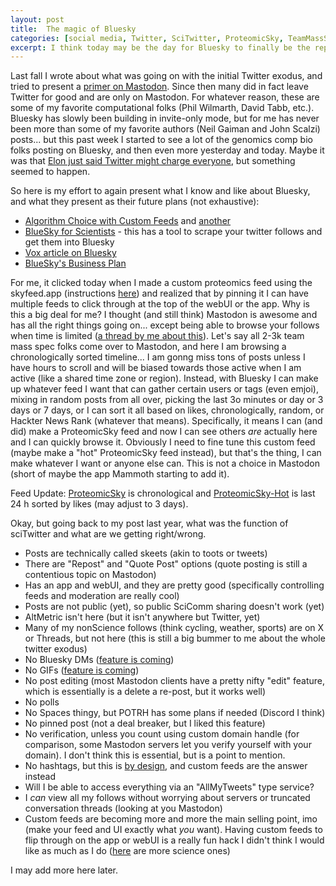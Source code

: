 ```yaml
---
layout: post
title:  The magic of Bluesky
categories: [social media, Twitter, SciTwitter, ProteomicSky, TeamMassSpec]
excerpt: I think today may be the day for Bluesky to finally be the replacement for SciTwitter. It has the right pieces and may actually have people.
---
```


Last fall I wrote about what was going on with the initial Twitter exodus, and tried to present a [primer on Mastodon](https://neely.github.io/MarchToMastodon/). Since then many did in fact leave Twitter for good and are only on Mastodon. For whatever reason, these are some of my favorite computational folks (Phil Wilmarth, David Tabb, etc.). Bluesky has slowly been building in invite-only mode, but for me has never been more than some of my favorite authors (Neil Gaiman and John Scalzi) posts... but this past week I started to see a lot of the genomics comp bio folks posting on Bluesky, and then even more yesterday and today. Maybe it was that [Elon just said Twitter might charge everyone](https://techcrunch.com/2023/09/18/elon-musk-says-x-will-charge-users-a-small-monthly-payment-to-use-its-service/), but something seemed to happen.

So here is my effort to again present what I know and like about Bluesky, and what they present as their future plans (not exhaustive):
- [Algorithm Choice with Custom Feeds](https://blueskyweb.xyz/blog/7-27-2023-custom-feeds) and [another](https://www.engadget.com/bluesky-now-lets-you-choose-your-own-algorithm-183824105.html)
- [BlueSky for Scientists](https://docs.google.com/document/d/1aPddaH-d7N53jZm1S3vUrfjVVy5nykPQz6qd7QpPCQE/edit#heading=h.58mkl21vxs3m) - this has a tool to scrape your twitter follows and get them into Bluesky
- [Vox article on Bluesky](https://www.vox.com/technology/2023/4/29/23702979/bluesky-twitter-elon-musk-jack-dorsey-chrissy-teigen-aoc-dril-decentralized)
- [BlueSky's Business Plan](https://blueskyweb.xyz/blog/7-05-2023-business-plan)

For me, it clicked today when I made a custom proteomics feed using the skyfeed.app (instructions [here](https://bsky.app/profile/markrubin.bsky.social/post/3k7bn2bbkmr2s)) and realized that by pinning it I can have multiple feeds to click through at the top of the webUI or the app. Why is this a big deal for me? I thought (and still think) Mastodon is awesome and has all the right things going on... except being able to browse your follows when time is limited ([a thread by me about this](https://x.com/neely615/status/1683599480229068801?s=20)). Let's say all 2-3k team mass spec folks come over to Mastodon, and here I am browsing a chronologically sorted timeline... I am gonng miss tons of posts unless I have hours to scroll and will be biased towards those active when I am active (like a shared time zone or region). Instead, with Bluesky I can make up whatever feed I want that can gather certain users or tags (even emjoi), mixing in random posts from all over, picking the last 3o minutes or day or 3 days or 7 days, or I can sort it all based on likes, chronologically, random, or Hackter News Rank (whatever that means). Specifically, it means I can (and did) make a ProteomicSky feed and now I can see others *are* actually here and I can quickly browse it. Obviously I need to fine tune this custom feed (maybe make a "hot" ProteomicSky feed instead), but that's the thing, I can make whatever I want or anyone else can. This is not a choice in Mastodon (short of maybe the app Mammoth starting to add it).

Feed Update: [ProteomicSky](https://bsky.app/profile/did:plc:gl7bvz3uo4ym2fnmvgkjzeb3/feed/aaakx5my5bkl2) is chronological and [ProteomicSky-Hot](https://bsky.app/profile/did:plc:gl7bvz3uo4ym2fnmvgkjzeb3/feed/aaalgayjgixrs) is last 24 h sorted by likes (may adjust to 3 days).


Okay, but going back to my post last year, what was the function of sciTwitter and what are we getting right/wrong.
- Posts are technically called skeets (akin to toots or tweets)
- There are "Repost" and "Quote Post" options (quote posting is still a contentious topic on Mastodon)
- Has an app and webUI, and they are pretty good (specifically controlling feeds and moderation are really cool)
- Posts are not public (yet), so public SciComm sharing doesn't work (yet)
- AltMetric isn't here (but it isn't anywhere but Twitter, yet)
- Many of my nonScience follows (think cycling, weather, sports) are on X or Threads, but not here (this is still a big bummer to me about the whole twitter exodus)
- No Bluesky DMs ([feature is coming](https://docs.google.com/document/d/1aPddaH-d7N53jZm1S3vUrfjVVy5nykPQz6qd7QpPCQE/edit#heading=h.58mkl21vxs3m))
- No GIFs ([feature is coming](https://docs.google.com/document/d/1aPddaH-d7N53jZm1S3vUrfjVVy5nykPQz6qd7QpPCQE/edit#heading=h.58mkl21vxs3m))
- No post editing (most Mastodon clients have a pretty nifty "edit" feature, which is essentially is a delete a re-post, but it works well)
- No polls
- No Spaces thingy, but POTRH has some plans if needed (Discord I think)
- No pinned post (not a deal breaker, but I liked this feature)
- No verification, unless you count using custom domain handle (for comparison, some Mastodon servers let you verify yourself with your domain). I don't think this is essential, but is a point to mention.
- No hashtags, but this is [by design](https://github.com/bluesky-social/proposals/tree/main/0003-hashtags), and custom feeds are the answer instead
- Will I be able to access everything via an "AllMyTweets" type service?
- I *can* view all my follows without worrying about servers or truncated conversation threads (looking at you Mastodon)
- Custom feeds are becoming more and more the main selling point, imo (make your feed and UI exactly what *you* want). Having custom feeds to flip through on the app or webUI is a really fun hack I didn't think I would like as much as I do ([here](https://docs.google.com/spreadsheets/d/1tJw1r_Dif9AN6lVNNaZ-nwDdbM7tPemobo5_S2aEl_U/edit) are more science ones)


I may add more here later.


&nbsp;  
&nbsp;  
&nbsp;  
